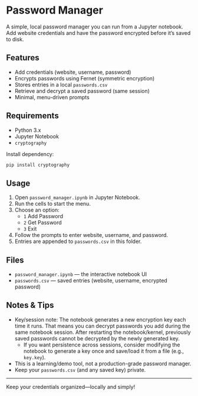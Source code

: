 # Password Manager

A simple, local password manager you can run from a Jupyter notebook. Add website credentials and have the password encrypted before it’s saved to disk.

## Features

- Add credentials (website, username, password)
- Encrypts passwords using Fernet (symmetric encryption)
- Stores entries in a local `passwords.csv`
- Retrieve and decrypt a saved password (same session)
- Minimal, menu-driven prompts

## Requirements

- Python 3.x
- Jupyter Notebook
- `cryptography`

Install dependency:
```bash
pip install cryptography
```

## Usage

1. Open `password_manager.ipynb` in Jupyter Notebook.
2. Run the cells to start the menu.
3. Choose an option:
   - `1` Add Password
   - `2` Get Password
   - `3` Exit
4. Follow the prompts to enter website, username, and password.
5. Entries are appended to `passwords.csv` in this folder.

## Files

- `password_manager.ipynb` — the interactive notebook UI
- `passwords.csv` — saved entries (website, username, encrypted password)

## Notes & Tips

- Key/session note: The notebook generates a new encryption key each time it runs. That means you can decrypt passwords you add during the same notebook session. After restarting the notebook/kernel, previously saved passwords cannot be decrypted by the newly generated key.
  - If you want persistence across sessions, consider modifying the notebook to generate a key once and save/load it from a file (e.g., `key.key`).
- This is a learning/demo tool, not a production-grade password manager.
- Keep your `passwords.csv` (and any saved key) private.

---

Keep your credentials organized—locally and simply!
